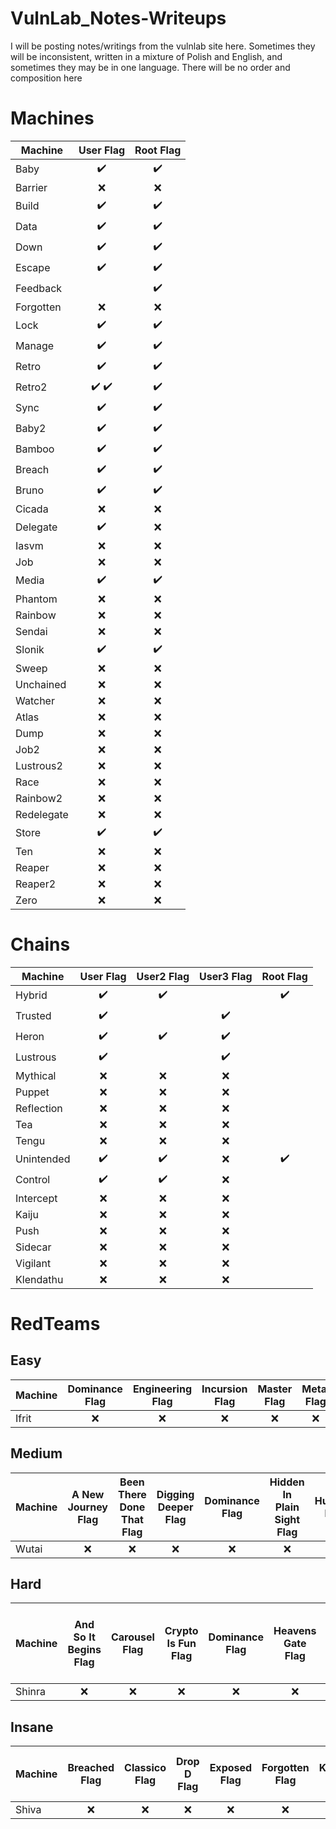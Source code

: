 # VulnLab_Notes-Writeups
I will be posting notes/writings from the vulnlab site here. Sometimes they will be inconsistent, written in a mixture of Polish and English, and sometimes they may be in one language. There will be no order and composition here

# Machines
| Machine | User Flag | Root Flag |
| --- | :---: | :---: |
| Baby | :heavy_check_mark: | :heavy_check_mark: |
| Barrier | :x:| :x:|
| Build | :heavy_check_mark: | :heavy_check_mark: |
| Data | :heavy_check_mark: | :heavy_check_mark: |
| Down | :heavy_check_mark: | :heavy_check_mark: |
| Escape | :heavy_check_mark:| :heavy_check_mark:|
| Feedback | | :heavy_check_mark:|
| Forgotten | :x:| :x:|
| Lock | :heavy_check_mark: | :heavy_check_mark: |
| Manage | :heavy_check_mark: | :heavy_check_mark: |
| Retro | :heavy_check_mark: | :heavy_check_mark: |
| Retro2 | :heavy_check_mark: :heavy_check_mark: | :heavy_check_mark: |
| Sync | :heavy_check_mark: | :heavy_check_mark: |
| Baby2 | :heavy_check_mark: | :heavy_check_mark: |
| Bamboo | :heavy_check_mark:| :heavy_check_mark:|
| Breach | :heavy_check_mark: | :heavy_check_mark: |
| Bruno | :heavy_check_mark:| :heavy_check_mark:|
| Cicada | :x:| :x:|
| Delegate | :heavy_check_mark:| :x:|
| Iasvm | :x:| :x:|
| Job | :x:| :x:|
| Media | :heavy_check_mark:| :heavy_check_mark:|
| Phantom | :x:| :x:|
| Rainbow | :x:| :x:|
| Sendai | :x:| :x:|
| Slonik | :heavy_check_mark: | :heavy_check_mark: |
| Sweep | :x:| :x:|
| Unchained | :x:| :x:|
| Watcher | :x:| :x:|
| Atlas | :x:| :x:|
| Dump | :x:| :x:|
| Job2 | :x:| :x:|
| Lustrous2 | :x:| :x:|
| Race | :x:| :x:|
| Rainbow2 | :x:| :x:|
| Redelegate | :x:| :x:|
| Store | :heavy_check_mark:| :heavy_check_mark:|
| Ten | :x:| :x:|
| Reaper | :x:| :x:|
| Reaper2 | :x:| :x:|
| Zero | :x:| :x:|


# Chains
| Machine | User Flag | User2 Flag | User3 Flag | Root Flag |
| --- | :---: | :---: | :---: |  :---: |
| Hybrid | :heavy_check_mark: | :heavy_check_mark: | | :heavy_check_mark: |
| Trusted | :heavy_check_mark:| |:heavy_check_mark:| | | 
| Heron | :heavy_check_mark:| :heavy_check_mark:|:heavy_check_mark:| |
| Lustrous | :heavy_check_mark:|  |:heavy_check_mark:|
| Mythical | :x:| :x:|:x:|
| Puppet | :x:| :x:|:x:|
| Reflection | :x:| :x:|:x:|
| Tea | :x:| :x:|:x:|
| Tengu | :x:| :x:|:x:|
| Unintended | :heavy_check_mark:| :heavy_check_mark:|:x: | :heavy_check_mark:|
| Control | :heavy_check_mark:| :heavy_check_mark:|:x:|
| Intercept | :x:| :x:|:x:|
| Kaiju | :x:| :x:|:x:|
| Push | :x:| :x:|:x:|
| Sidecar | :x:| :x:|:x:|
| Vigilant | :x:| :x:|:x:|
| Klendathu | :x:| :x:|:x:|


# RedTeams

## Easy

| Machine | Dominance Flag | Engineering Flag | Incursion Flag | Master Flag | Metal Flag | Remember Flag| Shortcut Flag|
| --- | :---: | :---: | :---: |  :---: | :---: | :---: | :---: |
| Ifrit | :x:| :x:|:x:|:x:| :x:|:x:|:x:|

## Medium
| Machine | A New Journey Flag | Been There Done That Flag | Digging Deeper Flag | Dominance Flag | Hidden In Plain Sight Flag | Humans Flag | Master Flag | That Escalated Quickly Flag | This Is Fine Flag | Well Managed Flag | Working As Intended Flag | You Must Be Kidding Flag |
| --- | :---: | :---: | :---: | :---: | :---: | :---: | :---: | :---: | :---: | :---: | :---: | :---: |
| Wutai | :x: | :x: | :x: | :x: | :x: | :x: | :x: | :x: | :x: | :x: | :x: | :x: |

## Hard
| Machine | And So It Begins Flag | Carousel Flag | Crypto Is Fun Flag | Dominance Flag | Heavens Gate Flag | I Heard You Like JS Flag | Know Your Planets Flag | Lost And Found Flag | Master Flag | Old Is New Flag | One More Time Flag | Those Pesky Humans Flag |
| --- | :---: | :---: | :---: | :---: | :---: | :---: | :---: | :---: | :---: | :---: | :---: | :---: |
| Shinra | :x: | :x: | :x: | :x: | :x: | :x: | :x: | :x: | :x: | :x: | :x: | :x: |

## Insane
| Machine | Breached Flag | Classico Flag | Drop D Flag | Exposed Flag | Forgotten Flag | Kerberos Flag | Level Up Flag | Master Flag | Open Door Policy Flag | Refreshments Flag | Side Quest Flag | The Hunt Begins Flag | Unpleasant Flag |
| --- | :---: | :---: | :---: | :---: | :---: | :---: | :---: | :---: | :---: | :---: | :---: | :---: | :---: |
| Shiva | :x: | :x: | :x: | :x: | :x: | :x: | :x: | :x: | :x: | :x: | :x: | :x: | :x: |




